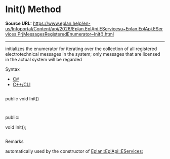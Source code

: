 # Init() Method

**Source URL:** https://www.eplan.help/en-us/Infoportal/Content/api/2026/Eplan.EplApi.EServicesu~Eplan.EplApi.EServices.PrjMessagesRegisteredEnumerator~Init().html

---

initializes the enumerator for iterating over the collection of all registered electrotechnical messages in the system; only messages that are licensed in the actual system will be regarded

Syntax

- [C#](#i-syntax-CS)
- [C++/CLI](#i-syntax-CPP2005)

```
```
public void Init()
```
```

```
```
public:

void Init();
```
```

Remarks

automatically used by the constructor of [Eplan::EplApi::EServices:](Eplan.EplApi.EServicesu~Eplan.EplApi.EServices.PrjMessagesRegisteredCollection.html)
